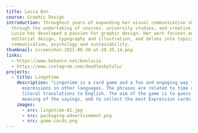 ```yaml
---
title: Lucia Bon
course: Graphic Design
introduction: Throughout years of expanding her visual communication skills
  through the undertaking of courses, university studies, and creative jobs,
  Lucia has developed a passion for graphic design. Her work focuses on
  editorial design, typography and illustration, and delves into topics like
  communication, psychology and sustainability.
thumbnail: screenshot-2021-06-30-at-20.35.14.png
links:
  - https://www.behance.net/bonlucia
  - https://www.instagram.com/doodlesbylulu/
projects:
  - title: Lingotime
    description: "Lingotime is a card game and a fun and engaging way to learn
      expressions in other languages. The phrases are related to time and are
      literal translations to English. The aim of the game is to guess the
      meaning of the sayings, and to collect the most Expression cards. "
    images:
      - src: lingotime-01.jpg
      - src: packaging-advertisement.png
      - src: game-cards.png
---
```

